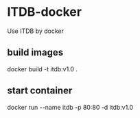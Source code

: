# ITDB-docker
Use ITDB by  docker

## build images
docker build -t itdb:v1.0 .

## start container

docker run --name itdb  -p 80:80 -d itdb:v1.0
